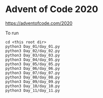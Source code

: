 # Advent of Code 2020
https://adventofcode.com/2020

To run
```
cd <this root dir>
python3 Day_01/day_01.py
python3 Day_02/day_02.py
python3 Day_03/day_03.py
python3 Day_04/day_05.py
python3 Day_05/day_05.py
python3 Day_06/day_06.py
python3 Day_07/day_07.py
python3 Day_08/day_08.py
python3 Day_09/day_09.py
python3 Day_10/day_10.py
python3 Day_11/day_11.py
```